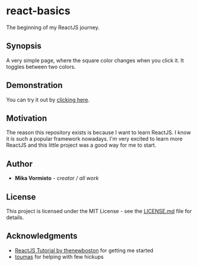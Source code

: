 # react-basics
The beginning of my ReactJS journey.

## Synopsis
A very simple page, where the square color changes when you click it. It toggles between two colors.

## Demonstration
You can try it out by [clicking here](https://mvormisto.github.io/react-basics/ToggleColor.html).

## Motivation
The reason this repository exists is because I want to learn ReactJS. I know it is such a popular framework nowadays. I'm very excited to learn more ReactJS and this little project was a good way for me to start. 

## Author
* **Mika Vormisto** - *creator / all work*

## License
This project is licensed under the MIT License - see the [LICENSE.md](LICENSE.md) file for details.

## Acknowledgments
* [ReactJS Tutorial by thenewboston](https://www.youtube.com/watch?v=-AbaV3nrw6E&list=PL6gx4Cwl9DGBuKtLgPR_zWYnrwv-JllpA) for getting me started
* [toumas](https://github.com/toumas) for helping with few hickups
